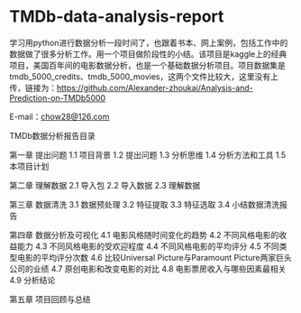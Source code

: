 # TMDb-data-analysis-report

学习用python进行数据分析一段时间了，也跟着书本、网上案例，包括工作中的数据做了很多分析工作。用一个项目做阶段性的小结。该项目是kaggle上的经典项目，美国百年间的电影数据分析，也是一个基础数据分析项目。项目数据集是tmdb_5000_credits、tmdb_5000_movies，这两个文件比较大，这里没有上传，链接为：https://github.com/Alexander-zhoukai/Analysis-and-Prediction-on-TMDb5000

E-mail：chow28@126.com

TMDb数据分析报告目录

第一章 提出问题
1.1 项目背景
1.2 提出问题
1.3 分析思维
1.4 分析方法和工具
1.5 本项目计划

第二章 理解数据
2.1 导入包
2.2 导入数据
2.3 理解数据

第三章 数据清洗
3.1 数据预处理
3.2 特征提取
3.3 特征选取
3.4 小结数据清洗报告

第四章 数据分析及可视化
4.1 电影风格随时间变化的趋势
4.2 不同风格电影的收益能力
4.3 不同风格电影的受欢迎程度
4.4 不同风格电影的平均评分
4.5 不同类型电影的平均评分次数
4.6 比较Universal Picture与Paramount Picture两家巨头公司的业绩
4.7 原创电影和改变电影的对比
4.8 电影票房收入与哪些因素最相关
4.9 分析结论

第五章 项目回顾与总结

